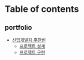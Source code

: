 # Table of contents

## portfolio

* [신입개발자 주찬빈](README.md)
  * [프로젝트 설계](portfolio/project/design.md)
  * [프로젝트 구현](portfolio/project/implementation.md)
